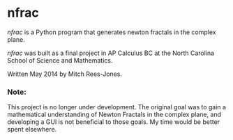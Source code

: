 nfrac
=====


*nfrac* is a Python program that generates newton fractals in the complex plane.

*nfrac* was built as a final project in AP Calculus BC at the North Carolina School of Science and Mathematics.

Written May 2014 by Mitch Rees-Jones.


### Note:
This project is no longer under development. The original goal was to gain a mathematical understanding of Newton Fractals in the complex plane, and developing a GUI is not beneficial to those goals. My time would be better spent elsewhere.

